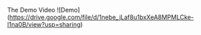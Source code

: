 The Demo Video
![Demo] (https://drive.google.com/file/d/1nebe_jLaf8u1bxXeA8MPMLCke-I1na0B/view?usp=sharing)
